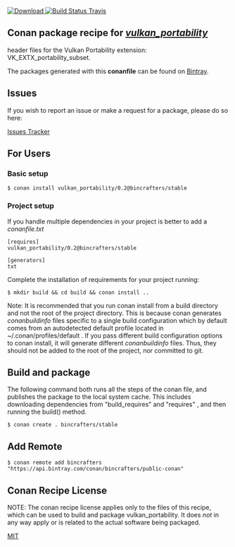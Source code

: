 [![Download](https://api.bintray.com/packages/bincrafters/public-conan/vulkan_portability%3Abincrafters/images/download.svg) ](https://bintray.com/bincrafters/public-conan/vulkan_portability%3Abincrafters/_latestVersion)
[![Build Status Travis](https://travis-ci.com/bincrafters/conan-vulkan_portability.svg?branch=stable%2F0.2)](https://travis-ci.com/bincrafters/conan-vulkan_portability)

## Conan package recipe for [*vulkan_portability*](https://github.com/KhronosGroup/Vulkan-Portability)

header files for the Vulkan Portability extension: VK_EXTX_portability_subset.

The packages generated with this **conanfile** can be found on [Bintray](https://bintray.com/bincrafters/public-conan/vulkan_portability%3Abincrafters).


## Issues

If you wish to report an issue or make a request for a package, please do so here:

[Issues Tracker](https://github.com/bincrafters/community/issues)


## For Users

### Basic setup

    $ conan install vulkan_portability/0.2@bincrafters/stable

### Project setup

If you handle multiple dependencies in your project is better to add a *conanfile.txt*

    [requires]
    vulkan_portability/0.2@bincrafters/stable

    [generators]
    txt

Complete the installation of requirements for your project running:

    $ mkdir build && cd build && conan install ..

Note: It is recommended that you run conan install from a build directory and not the root of the project directory.  This is because conan generates *conanbuildinfo* files specific to a single build configuration which by default comes from an autodetected default profile located in ~/.conan/profiles/default .  If you pass different build configuration options to conan install, it will generate different *conanbuildinfo* files.  Thus, they should not be added to the root of the project, nor committed to git.


## Build and package

The following command both runs all the steps of the conan file, and publishes the package to the local system cache.  This includes downloading dependencies from "build_requires" and "requires" , and then running the build() method.

    $ conan create . bincrafters/stable




## Add Remote

    $ conan remote add bincrafters "https://api.bintray.com/conan/bincrafters/public-conan"


## Conan Recipe License

NOTE: The conan recipe license applies only to the files of this recipe, which can be used to build and package vulkan_portability.
It does *not* in any way apply or is related to the actual software being packaged.

[MIT](https://github.com/bincrafters/conan-vulkan_portability/blob/stable/0.2/LICENSE.md)

